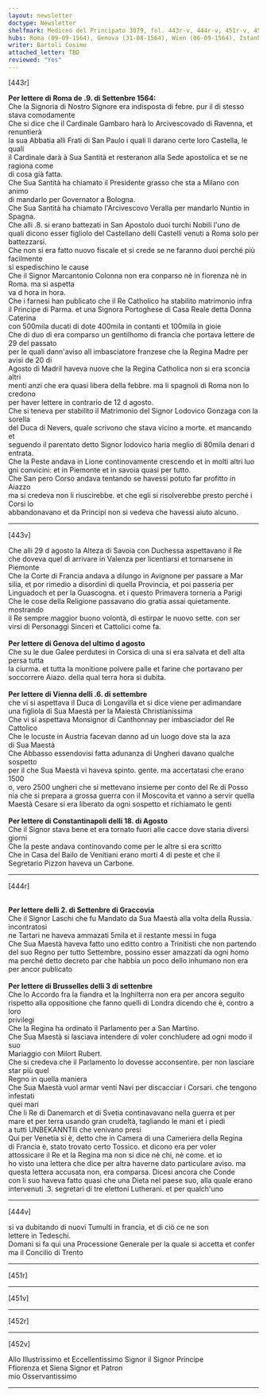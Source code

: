 ```yaml
---
layout: newsletter
doctype: Newsletter
shelfmark: Mediceo del Principato 3079, fol. 443r-v, 444r-v, 451r-v, 452r-v
hubs: Roma (09-09-1564), Genova (31-08-1564), Wien (06-09-1564), Istanbul (18-08-1564), Krakow (02-09-1564), Bruxelles (03-09-1564)
writer: Bartoli Cosimo
attached_letter: TBD
reviewed: "Yes"
---
```


[443r]  
  
  
<strong>Per lettere di Roma de .9. di Settenbre 1564:</strong>  
Che la Signoria di Nostro Signore era indisposta di febre. pur il dì stesso stava comodamente  
Che si dice che il Cardinale Gambaro harà lo Arcivescovado di Ravenna, et renuntierà  
la sua Abbatia alli Frati di San Paulo i quali li darano certe loro Castella, le quali  
il Cardinale darà à Sua Santità et resteranon alla Sede apostolica et se ne ragiona come  
di cosa già fatta.  
Che Sua Santità ha chiamato il Presidente grasso che sta a Milano con animo  
di mandarlo per Governator a Bologna.  
Che Sua Santità ha chiamato l'Arcivescovo Veralla per mandarlo Nuntio in Spagna.  
Che alli .8. si erano battezati in San Apostolo duoi turchi Nobili l'uno de  
quali dicono esser figliolo del Castellano delli Castelli venuti a Roma solo per  
battezzarsi.  
Che non si era fatto nuovo fiscale et si crede se ne faranno duoi perché più facilmente  
si espedischino le cause  
Che il Signor Marcantonio Colonna non era conparso nè in fiorenza nè in Roma. ma si aspetta  
va d hora in hora.  
Che i farnesi han publicato che il Re Catholico ha stabilito matrimonio infra  
il Principe di Parma. et una Signora Portoghese di Casa Reale detta Donna Caterina  
con 500mila ducati di dote 400mila in contanti et 100mila in gioie  
Che di duo dì era comparso un gentilhomo di francia che portava lettere de 29 del passato  
per le quali dann'aviso all imbasciatore franzese che la Regina Madre per avisi de 20 di  
Agosto di Madril haveva nuove che la Regina Catholica non si era sconcia altri  
menti anzi che era quasi libera della febbre. ma li spagnoli di Roma non lo credono  
per haver lettere in contrario de 12 d agosto.  
Che si teneva per stabilito il Matrimonio del Signor Lodovico Gonzaga con la sorella  
del Duca di Nevers, quale scrivono che stava vicino a morte. et mancando et  
seguendo il parentato detto Signor lodovico haria meglio di 80mila denari d entrata.  
Che la Peste andava in Lione continovamente crescendo et in molti altri luo  
gni convicini: et in Piemonte et in savoia quasi per tutto.  
Che San pero Corso andava tentando se havessi potuto far profitto in Aiazzo  
ma si credeva non li riuscirebbe. et che egli si risolverebbe presto perché i Corsi lo  
abbandonavano et da Principi non si vedeva che havessi aiuto alcuno.  
  
---  

[443v]  
  
  
Che alli 29 d agosto la Alteza di Savoia con Duchessa aspettavano il Re  
che doveva quel dì arrivare in Valenza per licentiarsi et tornarsene in Piemonte  
Che la Corte di Francia andava a dilungo in Avignone per passare a Mar  
silia, et por rimedio a disordini di quella Provincia, et poi passeria per  
Linguadoch et per la Guascogna. et i questo Primavera torneria a Parigi  
Che le cose della Religione passavano dio gratia assai quietamente. mostrando  
il Re sempre maggior buono volontà, di estirpar le nuovo sette. con ser  
virsi di Personaggi Sinceri et Cattolici come fa.  
<br/><strong>Per lettere di Genova del ultimo d agosto</strong>  
Che su le due Galee perdutesi in Corsica di una si era salvata et dell alta persa tutta  
la ciurma. et tutta la monitione polvere palle et farine che portavano per  
soccorrere Aiazo. della qual terra hora si dubita.  
<br/><strong>Per lettere di Vienna delli .6. di settembre</strong>  
che vi si aspettava il Duca di Longavilla et si dice viene per adimandare  
una figliola di Sua Maestà per la Maiestà Christianissima  
Che vi si aspettava Monsignor di Canthonnay per imbasciador del Re Cattolico  
Che le locuste in Austria facevan danno ad un luogo dove sta la aza  
di Sua Maestà  
Che Abbasso essendovisi fatta adunanza di Ungheri davano qualche sospetto  
per il che Sua Maestà vi haveva spinto. gente. ma accertatasi che erano 1500  
o, vero 2500 ungheri che si mettevano insieme per conto del Re di Posso  
nia che si prepara a grossa guerra con il Moscovita et vanno a servir quella  
Maestà Cesare si era liberato da ogni sospetto et richiamato le genti  
<br/><strong>Per lettere di Constantinapoli delli 18. di Agosto</strong>  
Che il Signor stava bene et era tornato fuori alle cacce dove staria diversi  
giorni  
Che la peste andava continovando come per le altre si era scritto  
Che in Casa del Bailo de Venitiani erano morti 4 di peste et che il  
Segretario Pizzon haveva un Carbone.  
  
---  

[444r]  
  
  
<br/><strong>Per lettere delli 2. di Settenbre di Graccovia</strong>  
Che il Signor Laschi che fu Mandato da Sua Maestà alla volta della Russia. incontratosi  
ne Tartari ne haveva ammazati 5mila et il restante messi in fuga  
Che Sua Maestà haveva fatto uno editto contro a Trinitisti che non partendo  
del suo Regno per tutto Settembre, possino esser amazzati da ogni homo  
ma perché detto decreto par che habbia un poco dello inhumano non era per ancor publicato  
<br/><strong>Per lettere di Brusselles delli 3 di settenbre</strong>  
Che lo Accordo fra la fiandra et la Inghilterra non era per ancora seguito  
rispetto alla oppositione che fanno quelli di Londra dicendo che è, contro a loro  
privilegi  
Che la Regina ha ordinato il Parlamento per a San Martino.  
Che Sua Maestà si lasciava intendere di voler conchludere ad ogni modo il suo  
Mariaggio con Milort Rubert.  
Che si credeva che il Parlamento lo dovesse acconsentire. per non lasciare star più quel  
Regno in quella maniera  
Che Sua Maestà vuol armar venti Navi per discacciar i Corsari. che tengono infestati  
quei mari  
Che li Re di Danemarch et di Svetia continavavano nella guerra et per  
mare et per terra usando gran crudeltà, tagliando le mani et i piedi  
a tutti UNBEKANNTlli che venivano presi  
Qui per Venetia si è, detto che in Camera di una Cameriera della Regina  
di Francia è, stato trovato certo Tossico. et dicono era per voler  
attossicare il Re et la Regina ma non si dice nè chi, nè come. et io  
ho visto una lettera che dice per altra haverne dato particulare aviso. ma  
questa lettera accusata non, era comparsa. Dicesi ancora che Conde  
con li suo haveva fatto quasi che una Dieta nel paese suo, alla quale erano  
intervenuti .3. segretari di tre elettoni Lutherani. et per qualch'uno  
  
---  

[444v]  
  
  
si va dubitando di nuovi Tumulti in francia, et di ciò ce ne son  
lettere in Tedeschi.  
Domani si fa qui una Processione Generale per la quale si accetta et confer  
ma il Concilio di Trento  
  
---  

[451r]  
  
  
  
---  

[451v]  
  
  
  
---  

[452r]  
  
  
  
---  

[452v]  
  
  
Allo Illustrissimo et Eccellentissimo Signor il Signor Principe  
Ffiorenza et Siena Signor et Patron  
mio Osservantissimo  
  
---  

